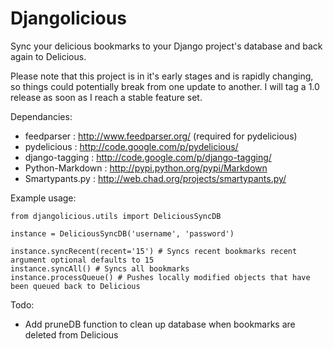 # Djangolicious

Sync your delicious bookmarks to your Django project's database and back again to Delicious.

Please note that this project is in it's early stages and is rapidly changing, so things could
potentially break from one update to another.  I will tag a 1.0 release as soon as I reach a
stable feature set.

Dependancies:

* feedparser : http://www.feedparser.org/ (required for pydelicious)
* pydelicious : http://code.google.com/p/pydelicious/
* django-tagging : http://code.google.com/p/django-tagging/
* Python-Markdown : http://pypi.python.org/pypi/Markdown
* Smartypants.py : http://web.chad.org/projects/smartypants.py/

Example usage:

    from djangolicious.utils import DeliciousSyncDB

    instance = DeliciousSyncDB('username', 'password')

    instance.syncRecent(recent='15') # Syncs recent bookmarks recent argument optional defaults to 15
    instance.syncAll() # Syncs all bookmarks
    instance.processQueue() # Pushes locally modified objects that have been queued back to Delicious

Todo:

* Add pruneDB function to clean up database when bookmarks are deleted from Delicious
